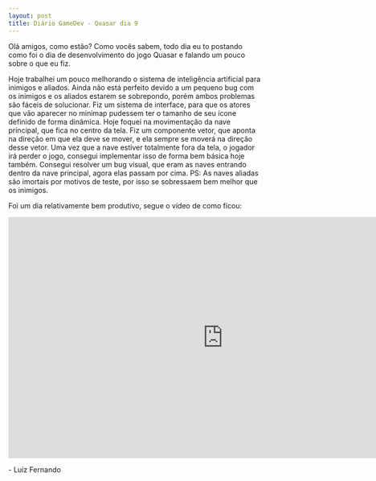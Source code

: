 ```yaml
---
layout: post
title: Diário GameDev - Quasar dia 9
---
```


Olá amigos, como estão? Como vocês sabem, todo dia eu to postando como foi o dia de desenvolvimento do jogo Quasar e falando um pouco sobre o que eu fiz.

Hoje trabalhei um pouco melhorando o sistema de inteligência artificial para inimigos e aliados. Ainda não está perfeito devido a um pequeno bug com os inimigos e os aliados estarem se sobrepondo, porém ambos problemas são fáceis de solucionar. Fiz um sistema de interface, para que os atores que vão aparecer no minimap pudessem ter o tamanho de seu ícone definido de forma dinâmica. Hoje foquei na movimentação da nave principal, que fica no centro da tela. Fiz um componente vetor, que aponta na direção em que ela deve se mover, e ela sempre se moverá na direção desse vetor. Uma vez que a nave estiver totalmente fora da tela, o jogador irá perder o jogo, consegui implementar isso de forma bem básica hoje também. Consegui resolver um bug visual, que eram as naves entrando dentro da nave principal, agora elas passam por cima. 
PS: As naves aliadas são imortais por motivos de teste, por isso se sobressaem bem melhor que os inimigos.

Foi um dia relativamente bem produtivo, segue o vídeo de como ficou:

<div class="videoWrapper">
  <iframe width="854" height="480" src="https://www.youtube.com/embed/9Bof0MRzuws" frameborder="0" allow="autoplay; encrypted-media" allowfullscreen></iframe>
</div>


<p class= "message"> - Luiz Fernando </p>